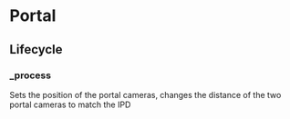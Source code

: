 # Portal

## Lifecycle

### _process

Sets the position of the portal cameras, changes the distance of the two portal cameras to match the IPD